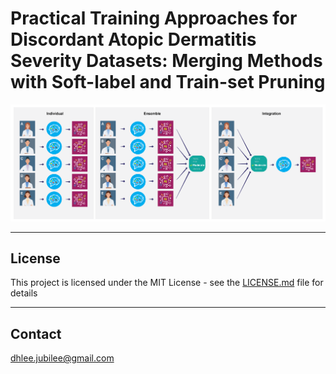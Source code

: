 # Practical Training Approaches for Discordant Atopic Dermatitis Severity Datasets: Merging Methods with Soft-label and Train-set Pruning
![overview](./assets/Figure1.tif)



---
## License

This project is licensed under the MIT License - see the [LICENSE.md](LICENSE.md) file for details

---
## Contact

dhlee.jubilee@gmail.com


